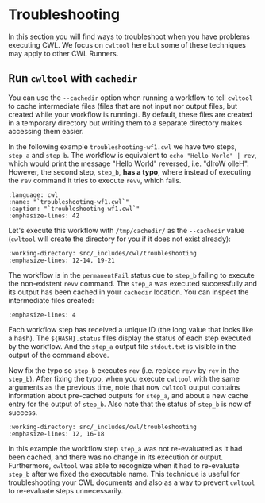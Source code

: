 # Troubleshooting

In this section you will find ways to troubleshoot when you have problems executing CWL.
We focus on `cwltool` here but some of these techniques may apply to other CWL Runners.

## Run `cwltool` with `cachedir`

You can use the `--cachedir` option when running a workflow to tell `cwltool` to
cache intermediate files (files that are not input nor output files, but created
while your workflow is running). By default, these files are created in a
temporary directory but writing them to a separate directory makes accessing
them easier.

In the following example `troubleshooting-wf1.cwl` we have two steps, `step_a` and `step_b`.
The workflow is equivalent to `echo "Hello World" | rev`, which would print the message
"Hello World" reversed, i.e. "dlroW olleH". However, the second step, `step_b`, **has a typo**,
where instead of executing the `rev` command it tries to execute `revv`, which
fails.

```{literalinclude} /_includes/cwl/troubleshooting/troubleshooting-wf1.cwl
:language: cwl
:name: "`troubleshooting-wf1.cwl`"
:caption: "`troubleshooting-wf1.cwl`"
:emphasize-lines: 42
```

Let's execute this workflow with `/tmp/cachedir/` as the `--cachedir` value (`cwltool` will
create the directory for you if it does not exist already):

```{runcmd} cwltool --cachedir /tmp/cachedir/ troubleshooting-wf1.cwl
:working-directory: src/_includes/cwl/troubleshooting
:emphasize-lines: 12-14, 19-21
```

The workflow is in the `permanentFail` status due to `step_b` failing to execute the
non-existent `revv` command. The `step_a` was executed successfully and its output
has been cached in your `cachedir` location. You can inspect the intermediate files
created:

```{runcmd} tree /tmp/cachedir
:emphasize-lines: 4
```

Each workflow step has received a unique ID (the long value that looks like a hash).
The `${HASH}.status` files display the status of each step executed by the workflow.
And the `step_a` output file `stdout.txt` is visible in the output of the command above.

Now fix the typo so `step_b` executes `rev` (i.e. replace `revv` by `rev` in the
`step_b`). After fixing the typo, when you execute `cwltool` with the same arguments
as the previous time, note that now `cwltool` output contains information about
pre-cached outputs for `step_a`, and about a new cache entry for the output of `step_b`.
Also note that the status of `step_b` is now of success.

```{runcmd} cwltool --cachedir /tmp/cachedir/ troubleshooting-wf1-stepb-fixed.cwl
:working-directory: src/_includes/cwl/troubleshooting
:emphasize-lines: 12, 16-18
```

In this example the workflow step `step_a` was not re-evaluated as it had been cached, and
there was no change in its execution or output. Furthermore, `cwltool` was able to recognize
when it had to re-evaluate `step_b` after we fixed the executable name. This technique is
useful for troubleshooting your CWL documents and also as a way to prevent `cwltool` to
re-evaluate steps unnecessarily.
